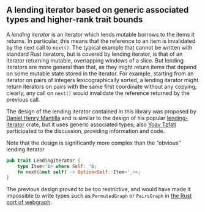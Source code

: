 ## A lending iterator based on generic associated types and higher-rank trait bounds

A *lending iterator* is an iterator which lends mutable borrows to the items it returns.
In particular, this means that the reference to an item is invalidated by the 
next call to `next()`. The typical example that cannot
be written with standard Rust iterators, but is covered by lending iterator,
is that of an iterator returning mutable, overlapping windows
of a slice. But lending iterators are more general than that, as they
might return items that depend on some mutable state stored in the iterator. For example,
starting from an iterator on pairs of integers lexicographically sorted, a lending iterator might return
iterators on pairs with the same first coordinate without any copying; clearly, any call on
`next()` would invalidate the reference returned by the previous call.

The design of the lending iterator contained in this library was proposed by
[Daniel Henry Mantilla](https://github.com/danielhenrymantilla/lending-iterator.rs/issues/13) and
is similar to the design of his popular [lending-iterator](https://crates.io/crates/lending-iterator) 
crate, but it uses generic associated types;
also [Yoav Tzfati](https://github.com/Crazytieguy/gat-lending-iterator/issues/12) participated to
the discussion, providing information and code.

Note that the design is significantly more complex than the “obvious” lending iterator
```rust
pub trait LendingIterator {
    type Item<'b> where Self: 'b;
    fn next(&mut self) -> Option<Self::Item<'_>>;
}
```
The previous design proved to be too restrictive, and would have made it impossible to
write types such as `PermutedGraph` or `PairsGraph` in 
[the Rust port of webgraph](https://github.com/vigna/webgraph-rs/).

